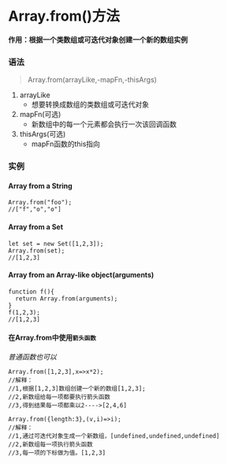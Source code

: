 # Array.from()方法

**作用：根据一个类数组或可迭代对象创建一个新的数组实例**

### 语法
> Array.from(arrayLike,-mapFn,-thisArgs)

1. arrayLike
    * 想要转换成数组的类数组或可迭代对象
2. mapFn(可选)
    * 新数组中的每一个元素都会执行一次该回调函数
3. thisArgs(可选)
    * mapFn函数的this指向


### 实例

#### Array from a String
```
Array.from("foo");
//["f","o","o"]
```

#### Array from a Set
```
let set = new Set([1,2,3]);
Array.from(set);
//[1,2,3]
```

#### Array from an Array-like object(arguments)
```
function f(){
  return Array.from(arguments);
}
f(1,2,3);
//[1,2,3]
```

#### 在Array.from中使用`箭头函数`
*普通函数也可以*
```
Array.from([1,2,3],x=>x*2);
//解释：
//1,根据[1,2,3]数组创建一个新的数组[1,2,3];
//2,新数组给每一项都要执行箭头函数
//3,得到结果每一项都乘以2---->[2,4,6]

Array.from({length:3},(v,i)=>i);
//解释：
//1,通过可迭代对象生成一个新数组，[undefined,undefined,undefined]
//2,新数组每一项执行箭头函数
//3,每一项的下标做为值。[1,2,3]
```
